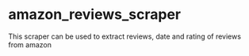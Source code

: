 # amazon_reviews_scraper
This scraper can be used to extract reviews, date and rating of reviews from amazon
